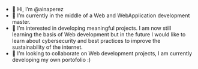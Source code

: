 - 👋 Hi, I’m @ainaperez
- 🌱 I’m currently in the middle of a Web and WebApplication development master. 
- 👀 I’m interested in developing meaningful projects. I am now still learning the basis of Web development 
 but in the future I would like to learn about cybersecurity and best practices to improve the sustainability of the internet.
- 💞️ I’m looking to collaborate on Web development projects, I am currently developing my own portofolio :)

<!---
ainaperez/ainaperez is a ✨ special ✨ repository because its `README.md` (this file) appears on your GitHub profile.
You can click the Preview link to take a look at your changes.
--->
